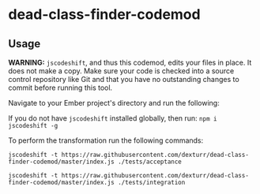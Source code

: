 # dead-class-finder-codemod

## Usage

**WARNING:** `jscodeshift`, and thus this codemod, edits your files in place. It does not make a copy. Make sure your code is checked into a source control repository like Git and that you have no outstanding changes to commit before running this tool.

Navigate to your Ember project's directory and run the following:

If you do not have `jscodeshift` installed globally, then run:
`npm i jscodeshift -g`

To perform the transformation run the following commands:

`jscodeshift -t https://raw.githubusercontent.com/dexturr/dead-class-finder-codemod/master/index.js ./tests/acceptance`

`jscodeshift -t https://raw.githubusercontent.com/dexturr/dead-class-finder-codemod/master/index.js ./tests/integration`